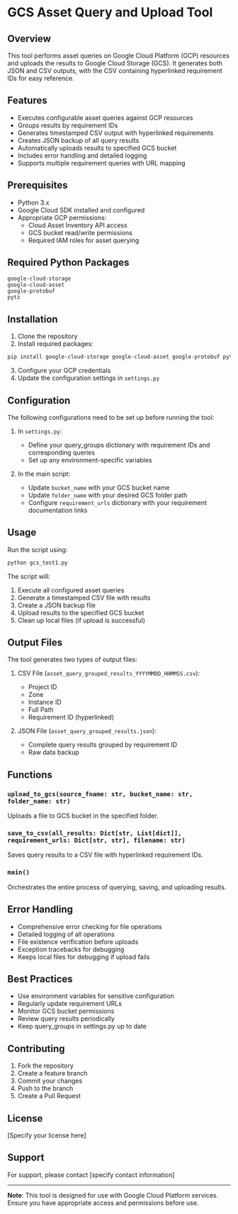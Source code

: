 # GCS Asset Query and Upload Tool

## Overview
This tool performs asset queries on Google Cloud Platform (GCP) resources and uploads the results to Google Cloud Storage (GCS). It generates both JSON and CSV outputs, with the CSV containing hyperlinked requirement IDs for easy reference.

## Features
- Executes configurable asset queries against GCP resources
- Groups results by requirement IDs
- Generates timestamped CSV output with hyperlinked requirements
- Creates JSON backup of all query results
- Automatically uploads results to specified GCS bucket
- Includes error handling and detailed logging
- Supports multiple requirement queries with URL mapping

## Prerequisites
- Python 3.x
- Google Cloud SDK installed and configured
- Appropriate GCP permissions:
  - Cloud Asset Inventory API access
  - GCS bucket read/write permissions
  - Required IAM roles for asset querying

## Required Python Packages
```
google-cloud-storage
google-cloud-asset
google-protobuf
pytz
```

## Installation
1. Clone the repository
2. Install required packages:
```bash
pip install google-cloud-storage google-cloud-asset google-protobuf pytz
```
3. Configure your GCP credentials
4. Update the configuration settings in `settings.py`

## Configuration
The following configurations need to be set up before running the tool:

1. In `settings.py`:
   - Define your query_groups dictionary with requirement IDs and corresponding queries
   - Set up any environment-specific variables

2. In the main script:
   - Update `bucket_name` with your GCS bucket name
   - Update `folder_name` with your desired GCS folder path
   - Configure `requirement_urls` dictionary with your requirement documentation links

## Usage
Run the script using:
```bash
python gcs_test1.py
```

The script will:
1. Execute all configured asset queries
2. Generate a timestamped CSV file with results
3. Create a JSON backup file
4. Upload results to the specified GCS bucket
5. Clean up local files (if upload is successful)

## Output Files
The tool generates two types of output files:

1. CSV File (`asset_query_grouped_results_YYYYMMDD_HHMMSS.csv`):
   - Project ID
   - Zone
   - Instance ID
   - Full Path
   - Requirement ID (hyperlinked)

2. JSON File (`asset_query_grouped_results.json`):
   - Complete query results grouped by requirement ID
   - Raw data backup

## Functions

### `upload_to_gcs(source_fname: str, bucket_name: str, folder_name: str)`
Uploads a file to GCS bucket in the specified folder.

### `save_to_csv(all_results: Dict[str, List[dict]], requirement_urls: Dict[str, str], filename: str)`
Saves query results to a CSV file with hyperlinked requirement IDs.

### `main()`
Orchestrates the entire process of querying, saving, and uploading results.

## Error Handling
- Comprehensive error checking for file operations
- Detailed logging of all operations
- File existence verification before uploads
- Exception tracebacks for debugging
- Keeps local files for debugging if upload fails

## Best Practices
- Use environment variables for sensitive configuration
- Regularly update requirement URLs
- Monitor GCS bucket permissions
- Review query results periodically
- Keep query_groups in settings.py up to date

## Contributing
1. Fork the repository
2. Create a feature branch
3. Commit your changes
4. Push to the branch
5. Create a Pull Request

## License
[Specify your license here]

## Support
For support, please contact [specify contact information]

---
**Note**: This tool is designed for use with Google Cloud Platform services. Ensure you have appropriate access and permissions before use.
